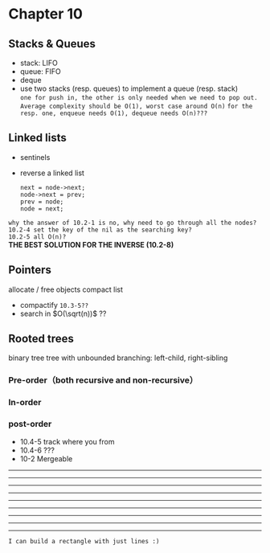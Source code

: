 # Chapter 10

## Stacks & Queues
- stack: LIFO   
- queue: FIFO
- deque
- use two stacks (resp. queues) to implement a queue (resp. stack)    
`one for push in, the other is only needed when we need to pop out. Average complexity should be O(1), worst case around O(n)`        `for the resp. one, enqueue needs O(1), dequeue needs O(n)???`
	

## Linked lists
- sentinels
- reverse a linked list

 	  next = node->next;
	  node->next = prev;
	  prev = node;
	  node = next;


`why the answer of 10.2-1 is no, why need to go through all the nodes?`    
`10.2-4 set the key of the nil as the searching key?`    
`10.2-5 all O(n)?`    
**THE BEST SOLUTION FOR THE INVERSE (10.2-8)**


## Pointers
allocate / free objects
compact list

- compactify  `10.3-5??`
- search in $O(\sqrt(n))$ ??

## Rooted trees
binary tree
tree with unbounded branching: left-child, right-sibling

###    Pre-order（both recursive and non-recursive）
###    In-order
###    post-order

- 10.4-5 track where you from
- 10.4-6 ???
- 10-2 Mergeable

---
***
***
***
***
***
***
***
***
	I can build a rectangle with just lines :)